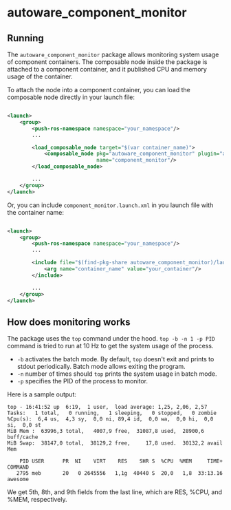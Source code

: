 # autoware_component_monitor

## Running

The `autoware_component_monitor` package allows monitoring system usage of component containers.
The composable node inside the package is attached to a component container, and it published CPU and memory usage of
the container.

To attach the node into a component container, you can load the composable node directly in your launch file:

```xml

<launch>
    <group>
        <push-ros-namespace namespace="your_namespace"/>
        ...

        <load_composable_node target="$(var container_name)">
            <composable_node pkg="autoware_component_monitor" plugin="autoware::component_monitor::ComponentMonitor"
                             name="component_monitor"/>
        </load_composable_node>

        ...
    </group>
</launch>
```

Or, you can include `component_monitor.launch.xml` in you launch file with the container name:

```xml

<launch>
    <group>
        <push-ros-namespace namespace="your_namespace"/>
        ...

        <include file="$(find-pkg-share autoware_component_monitor)/launch/component_monitor.launch.xml">
            <arg name="container_name" value="your_container"/>
        </include>

        ...
    </group>
</launch>
```

## How does monitoring works

The package uses the `top` command under the hood. `top -b -n 1 -p PID` command is tried to run at 10 Hz to get
the system usage of the process.

* `-b` activates the batch mode. By default, `top` doesn't exit and prints to stdout periodically. Batch mode allows
  exiting the program.
* `-n` number of times should `top` prints the system usage in batch mode.
* `-p` specifies the PID of the process to monitor.

Here is a sample output:

```text
top - 16:41:52 up  6:19,  1 user,  load average: 1,25, 2,06, 2,57
Tasks:   1 total,   0 running,   1 sleeping,   0 stopped,   0 zombie
%Cpu(s):  6,4 us,  4,3 sy,  0,0 ni, 89,4 id,  0,0 wa,  0,0 hi,  0,0 si,  0,0 st
MiB Mem :  63996,3 total,   4007,9 free,  31087,8 used,  28900,6 buff/cache
MiB Swap:  38147,0 total,  38129,2 free,     17,8 used.  30132,2 avail Mem

    PID USER      PR  NI    VIRT    RES    SHR S  %CPU  %MEM     TIME+ COMMAND
   2795 meb       20   0 2645556   1,1g  40440 S  20,0   1,8  33:13.16 awesome
```

We get 5th, 8th, and 9th fields from the last line, which are RES, %CPU, and %MEM, respectively.

